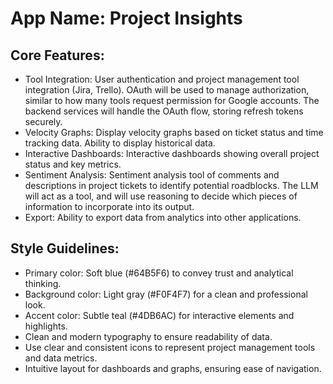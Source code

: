 # **App Name**: Project Insights

## Core Features:

- Tool Integration: User authentication and project management tool integration (Jira, Trello). OAuth will be used to manage authorization, similar to how many tools request permission for Google accounts. The backend services will handle the OAuth flow, storing refresh tokens securely.
- Velocity Graphs: Display velocity graphs based on ticket status and time tracking data. Ability to display historical data.
- Interactive Dashboards: Interactive dashboards showing overall project status and key metrics.
- Sentiment Analysis: Sentiment analysis tool of comments and descriptions in project tickets to identify potential roadblocks. The LLM will act as a tool, and will use reasoning to decide which pieces of information to incorporate into its output.
- Export: Ability to export data from analytics into other applications.

## Style Guidelines:

- Primary color: Soft blue (#64B5F6) to convey trust and analytical thinking.
- Background color: Light gray (#F0F4F7) for a clean and professional look.
- Accent color: Subtle teal (#4DB6AC) for interactive elements and highlights.
- Clean and modern typography to ensure readability of data.
- Use clear and consistent icons to represent project management tools and data metrics.
- Intuitive layout for dashboards and graphs, ensuring ease of navigation.